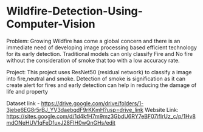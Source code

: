 # Wildfire-Detection-Using-Computer-Vision

Problem:
Growing Wildfire has come a global concern and there is an immediate need of developing image processing based efficient technology for its early detection. Traditional models can only classify Fire and No fire without the consideration of smoke that too with a low accuracy rate.

Project:
This project uses ResNet50 (residual network) to classify a image into fire,neutral and smoke. Detection of smoke is signification as it can create alert for fires and early detection can help in reducing the damage of life and property




Dataset link - https://drive.google.com/drive/folders/1-3jebe6EG8r5rBJ_YV3daebqdF9rKKmH?usp=drive_link
Website Link: https://sites.google.com/d/1d4kfH7m9mz3GbdU6RY7eBF07ifIrUz_c/p/1Hv8mdONeHUV1qFeDfuxJ28FIH0wQnGHs/edit
